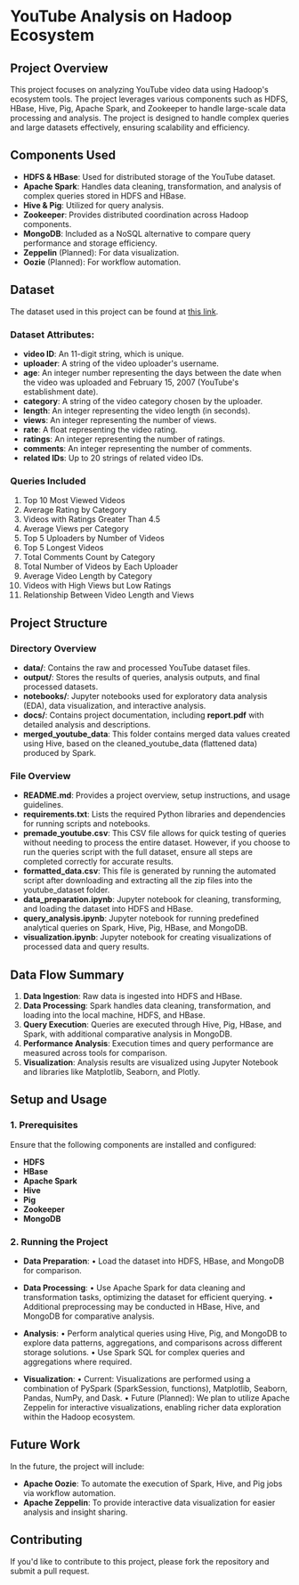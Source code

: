 
# YouTube Analysis on Hadoop Ecosystem

## Project Overview
This project focuses on analyzing YouTube video data using Hadoop's ecosystem tools. The project leverages various components such as HDFS, HBase, Hive, Pig, Apache Spark, and Zookeeper to handle large-scale data processing and analysis. The project is designed to handle complex queries and large datasets effectively, ensuring scalability and efficiency.

## Components Used
- **HDFS & HBase**: Used for distributed storage of the YouTube dataset.
- **Apache Spark**: Handles data cleaning, transformation, and analysis of complex queries stored in HDFS and HBase.
- **Hive & Pig**: Utilized for query analysis.
- **Zookeeper**: Provides distributed coordination across Hadoop components.
- **MongoDB**: Included as a NoSQL alternative to compare query performance and storage efficiency.
- **Zeppelin** (Planned): For data visualization.
- **Oozie** (Planned): For workflow automation.

## Dataset

The dataset used in this project can be found at [this link](https://netsg.cs.sfu.ca/youtubedata/).

### Dataset Attributes:
- **video ID**: An 11-digit string, which is unique.
- **uploader**: A string of the video uploader's username.
- **age**: An integer number representing the days between the date when the video was uploaded and February 15, 2007 (YouTube's establishment date).
- **category**: A string of the video category chosen by the uploader.
- **length**: An integer representing the video length (in seconds).
- **views**: An integer representing the number of views.
- **rate**: A float representing the video rating.
- **ratings**: An integer representing the number of ratings.
- **comments**: An integer representing the number of comments.
- **related IDs**: Up to 20 strings of related video IDs.

### Queries Included
1. Top 10 Most Viewed Videos
2. Average Rating by Category
3. Videos with Ratings Greater Than 4.5
4. Average Views per Category
5. Top 5 Uploaders by Number of Videos
6. Top 5 Longest Videos
7. Total Comments Count by Category
8. Total Number of Videos by Each Uploader
9. Average Video Length by Category
10. Videos with High Views but Low Ratings
11. Relationship Between Video Length and Views

## Project Structure

### Directory Overview
- **data/**: Contains the raw and processed YouTube dataset files.
- **output/**: Stores the results of queries, analysis outputs, and final processed datasets.
- **notebooks/**: Jupyter notebooks used for exploratory data analysis (EDA), data visualization, and interactive analysis.
- **docs/**: Contains project documentation, including **report.pdf** with detailed analysis and descriptions.
- **merged_youtube_data**: This folder contains merged data values created using Hive, based on the cleaned_youtube_data (flattened data) produced by Spark.

### File Overview

- **README.md**: Provides a project overview, setup instructions, and usage guidelines.
- **requirements.txt**: Lists the required Python libraries and dependencies for running scripts and notebooks.
- **premade_youtube.csv**: This CSV file allows for quick testing of queries without needing to process the entire dataset. However, if you choose to run the queries script with the full dataset, ensure all steps are completed correctly for accurate results.
- **formatted_data.csv**: This file is generated by running the automated script after downloading and extracting all the zip files into the youtube_dataset folder.
- **data_preparation.ipynb**: Jupyter notebook for cleaning, transforming, and loading the dataset into HDFS and HBase.
- **query_analysis.ipynb**: Jupyter notebook for running predefined analytical queries on Spark, Hive, Pig, HBase, and MongoDB.
- **visualization.ipynb**: Jupyter notebook for creating visualizations of processed data and query results.

## Data Flow Summary

1. **Data Ingestion**: Raw data is ingested into HDFS and HBase.
2. **Data Processing**: Spark handles data cleaning, transformation, and loading into the local machine, HDFS, and HBase.
3. **Query Execution**: Queries are executed through Hive, Pig, HBase, and Spark, with additional comparative analysis in MongoDB.
4. **Performance Analysis**: Execution times and query performance are measured across tools for comparison.
5. **Visualization**: Analysis results are visualized using Jupyter Notebook and libraries like Matplotlib, Seaborn, and Plotly.

## Setup and Usage

### 1. Prerequisites
Ensure that the following components are installed and configured:
- **HDFS**
- **HBase**
- **Apache Spark**
- **Hive**
- **Pig**
- **Zookeeper**
- **MongoDB**

### 2. Running the Project
- **Data Preparation**: • Load the dataset into HDFS, HBase, and MongoDB for comparison.

- **Data Processing**: 
• Use Apache Spark for data cleaning and transformation tasks, optimizing the dataset for efficient querying.
• Additional preprocessing may be conducted in HBase, Hive, and MongoDB for comparative analysis.

- **Analysis**: 
• Perform analytical queries using Hive, Pig, and MongoDB to explore data patterns, aggregations, and comparisons across different storage solutions.
• Use Spark SQL for complex queries and aggregations where required.

- **Visualization**: 
• Current: Visualizations are performed using a combination of PySpark (SparkSession, functions), Matplotlib, Seaborn, Pandas, NumPy, and Dask.
• Future (Planned): We plan to utilize Apache Zeppelin for interactive visualizations, enabling richer data exploration within the Hadoop ecosystem.

## Future Work
In the future, the project will include:
- **Apache Oozie**: To automate the execution of Spark, Hive, and Pig jobs via workflow automation.
- **Apache Zeppelin**: To provide interactive data visualization for easier analysis and insight sharing.

## Contributing
If you'd like to contribute to this project, please fork the repository and submit a pull request.

